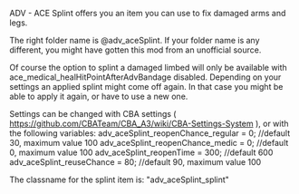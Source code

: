 ADV - ACE Splint offers you an item you can use to fix damaged arms and legs.

The right folder name is \@adv_aceSplint\. If your folder name is any different, you might have gotten this mod from an unofficial source.

Of course the option to splint a damaged limbed will only be available with ace_medical_healHitPointAfterAdvBandage disabled.
Depending on your settings an applied splint might come off again. In that case you might be able to apply it again, or have to use a new one. 

Settings can be changed with CBA settings ( https://github.com/CBATeam/CBA_A3/wiki/CBA-Settings-System ), or with the following variables:
adv_aceSplint_reopenChance_regular = 0;	//default 30, maximum value 100
adv_aceSplint_reopenChance_medic = 0;	//default 0, maximum value 100
adv_aceSplint_reopenTime = 300;			//default 600
adv_aceSplint_reuseChance = 80;			//default 90, maximum value 100

The classname for the splint item is:
"adv_aceSplint_splint"